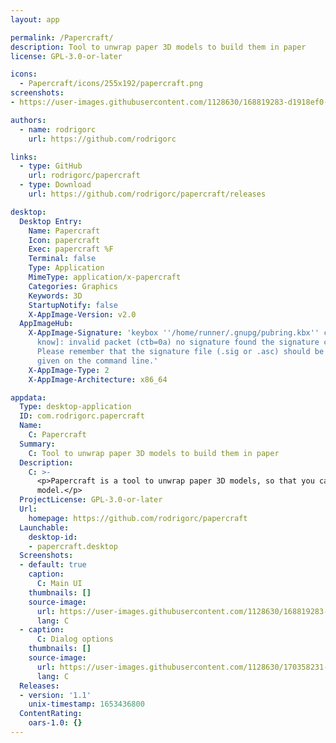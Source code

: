```yaml
---
layout: app

permalink: /Papercraft/
description: Tool to unwrap paper 3D models to build them in paper
license: GPL-3.0-or-later

icons:
  - Papercraft/icons/255x192/papercraft.png
screenshots:
- https://user-images.githubusercontent.com/1128630/168819283-d1918ef0-6298-4230-b25c-64d02a021dce.png

authors:
  - name: rodrigorc
    url: https://github.com/rodrigorc

links:
  - type: GitHub
    url: rodrigorc/papercraft
  - type: Download
    url: https://github.com/rodrigorc/papercraft/releases

desktop:
  Desktop Entry:
    Name: Papercraft
    Icon: papercraft
    Exec: papercraft %F
    Terminal: false
    Type: Application
    MimeType: application/x-papercraft
    Categories: Graphics
    Keywords: 3D
    StartupNotify: false
    X-AppImage-Version: v2.0
  AppImageHub:
    X-AppImage-Signature: 'keybox ''/home/runner/.gnupg/pubring.kbx'' created [don''t
      know]: invalid packet (ctb=0a) no signature found the signature could not be verified.
      Please remember that the signature file (.sig or .asc) should be the first file
      given on the command line.'
    X-AppImage-Type: 2
    X-AppImage-Architecture: x86_64

appdata:
  Type: desktop-application
  ID: com.rodrigorc.papercraft
  Name:
    C: Papercraft
  Summary:
    C: Tool to unwrap paper 3D models to build them in paper
  Description:
    C: >-
      <p>Papercraft is a tool to unwrap paper 3D models, so that you can cut and glue them together and get a real world paper
      model.</p>
  ProjectLicense: GPL-3.0-or-later
  Url:
    homepage: https://github.com/rodrigorc/papercraft
  Launchable:
    desktop-id:
    - papercraft.desktop
  Screenshots:
  - default: true
    caption:
      C: Main UI
    thumbnails: []
    source-image:
      url: https://user-images.githubusercontent.com/1128630/168819283-d1918ef0-6298-4230-b25c-64d02a021dce.png
      lang: C
  - caption:
      C: Dialog options
    thumbnails: []
    source-image:
      url: https://user-images.githubusercontent.com/1128630/170358231-37c8d240-bc70-4d68-af88-53dfba44f361.png
      lang: C
  Releases:
  - version: '1.1'
    unix-timestamp: 1653436800
  ContentRating:
    oars-1.0: {}
---
```

